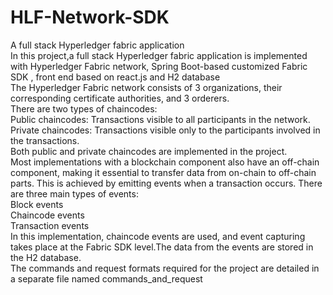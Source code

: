 # HLF-Network-SDK
A full stack Hyperledger fabric application
<br>
In this project,a full stack Hyperledger fabric application is implemented with Hyperledger Fabric network, Spring Boot-based customized Fabric SDK , front end based on react.js and H2 database <br>
 The Hyperledger Fabric network consists of 3 organizations, their corresponding certificate authorities, and 3 orderers.
<br>
There are two types of chaincodes: <br>
Public chaincodes: Transactions visible to all participants in the network. <br>
Private chaincodes: Transactions visible only to the participants involved in the transactions. <br>
Both public and private chaincodes are implemented in the project.<br>
 Most implementations with a blockchain component also have an off-chain component, making it essential to transfer data from on-chain to off-chain parts. This is achieved by emitting events when a transaction occurs. There are three main types of events:<br>
Block events <br>
Chaincode events <br>
Transaction events <br>
In this implementation, chaincode events are used, and event capturing takes place at the Fabric SDK level.The data from the events are stored in the H2 database.
<br>
The commands and request formats required for the project are detailed in a separate file named commands_and_request
